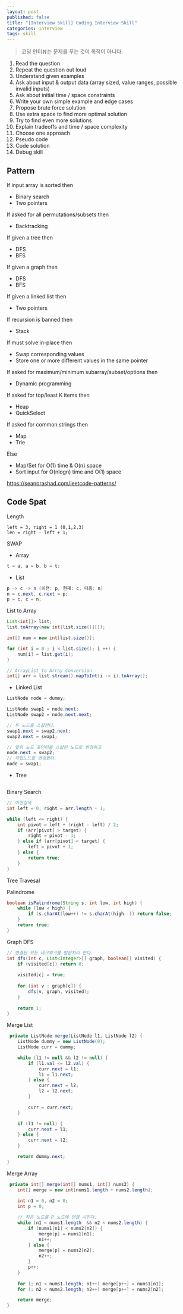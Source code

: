 ```yaml
---
layout: post
published: false
title: "[Interview Skill] Coding Interview Skill"
categories: interview
tags: skill 
---
```


> 코딩 인터뷰는 문제를 푸는 것이 목적이 아니다.

1. Read the question
1. Repeat the question out loud
1. Understand given examples
1. Ask about input & output data (array sized, value ranges, possible invalid inputs)
1. Ask about initial time / space constraints
1. Write your own simple example and edge cases
1. Propose brute force solution
1. Use extra space to find more optimal solution
1. Try to find even more solutions
1. Explain tradeoffs and time / space complexity
1. Choose one approach
1. Pseudo code
1. Code solution
1. Debug skill

## Pattern

If input array is sorted then
- Binary search
- Two pointers

If asked for all permutations/subsets then
- Backtracking

If given a tree then
- DFS
- BFS

If given a graph then
- DFS
- BFS

If given a linked list then
- Two pointers

If recursion is banned then
- Stack

If must solve in-place then
- Swap corresponding values
- Store one or more different values in the same pointer

If asked for maximum/minimum subarray/subset/options then
- Dynamic programming

If asked for top/least K items then
- Heap
- QuickSelect

If asked for common strings then
- Map
- Trie

Else
- Map/Set for O(1) time & O(n) space
- Sort input for O(nlogn) time and O(1) space

https://seanprashad.com/leetcode-patterns/


## Code Spat

Length
```
left = 3, right = 1 (0,1,2,3)
len = right - left + 1;
```


SWAP

- Array
```java
t = a, a = b, b = t;
```

- List
```java
p -> c -> n (이전: p, 현재: c, 다음: n)
n = c.next, c.next = p;
p = c, c = n;
```

List to Array
```java
List<int[]> list;
list.toArray(new int[list.size()][]);
```

```java
int[] num = new int[list.size()];

for (int i = 0 ; i < list.size(); i ++) {
    num[i] = list.get(i);
}       
```

```java
// ArrayList to Array Conversion
int[] arr = list.stream().mapToInt(i -> i).toArray();
```

- Linked List
```java
ListNode node = dummy;

ListNode swap1 = node.next;
ListNode swap2 = node.next.next;

// 두 노드를 스왑한다.
swap1.next = swap2.next;
swap2.next = swap1;

// 앞의 노드 포인터를 스왑된 노드로 변경하고
node.next = swap2;
// 작업노드를 변경한다.
node = swap1;
```

- Tree
```
```


Binary Search
```java
// 이진검색
int left = 0, right = arr.length - 1;

while (left <= right) {
    int pivot = left + (right - left) / 2;
    if (arr[pivot] > target) {
        right = pivot - 1;
    } else if (arr[pivot] < target) {
        left = pivot + 1;
    } else {
        return true;
    }
}
```

Tree Travesal

Palindrome
```java
boolean isPalindrome(String s, int low, int high) {
    while (low < high) {
        if (s.charAt(low++) != s.charAt(high--)) return false;
    }
    return true;
}
```

Graph DFS
```java
// 연결된 모든 네크워크를 방문처리 한다.
int dfs(int c, List<Integer>[] graph, boolean[] visited) {
    if (visited[c]) return 0;
    
    visited[c] = true;
    
    for (int v : graph[c]) {
        dfs(v, graph, visited);
    }
    
    return 1;
}
```

Merge List
```java
 private ListNode merge(ListNode l1, ListNode l2) {
    ListNode dummy = new ListNode(0);
    ListNode curr = dummy;

    while (l1 != null && l2 != null) {
        if (l1.val <= l2.val) {
            curr.next = l1;
            l1 = l1.next;
        } else {
            curr.next = l2;
            l2 = l2.next;
        }

        curr = curr.next;
    }

    if (l1 != null) {
        curr.next = l1;
    } else {
        curr.next = l2;
    }

    return dummy.next;
}
```

Merge Array
```java
 private int[] merge(int[] nums1, int[] nums2) {
    int[] merge = new int[nums1.length + nums2.length];
    
    int n1 = 0, n2 = 0;
    int p = 0;

    // 작은 노드를 P 노드에 연결 시킨다.
    while (n1 < nums1.length  && n2 < nums2.length) {
        if (nums1[n1] < nums2[n2]) {
            merge[p] = nums1[n1];
            n1++;
        } else {
            merge[p] = nums2[n2];
            n2++;
        }
        p++;
    }
    
    for (; n1 < nums1.length; n1++) merge[p++] = nums1[n1];
    for (; n2 < nums2.length; n2++) merge[p++] = nums2[n2];

    return merge; 
}
```